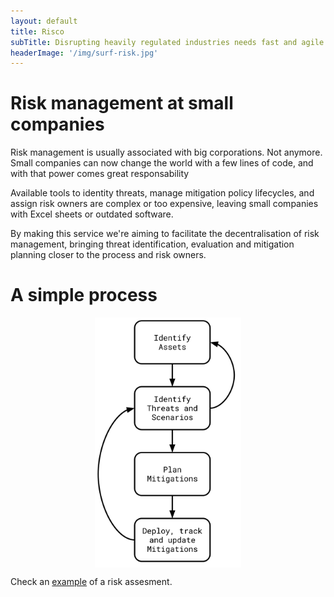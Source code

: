 ```yaml
---
layout: default
title: Risco
subTitle: Disrupting heavily regulated industries needs fast and agile risk management
headerImage: '/img/surf-risk.jpg'
---
```


# Risk management at small companies  

Risk management is usually associated with big corporations. Not anymore. Small
companies can now change the world with a few lines of code, and with that
power comes great responsability


Available tools to identity threats, manage mitigation policy lifecycles,
and assign risk owners are complex or too expensive, leaving small companies
with Excel sheets or outdated software.


By making this service we're aiming to facilitate the decentralisation of risk
management, bringing threat identification, evaluation and mitigation planning
closer to the process and risk owners.

# A simple process

<p align="center">
<img src="/img/Flow.svg" align="center" height="400px" width="auto">
</p>

Check an [example](/example) of a risk assesment.
